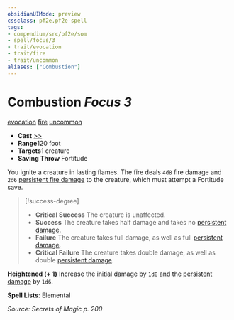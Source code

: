 ```yaml
---
obsidianUIMode: preview
cssclass: pf2e,pf2e-spell
tags:
- compendium/src/pf2e/som
- spell/focus/3
- trait/evocation
- trait/fire
- trait/uncommon
aliases: ["Combustion"]
---
```

# Combustion *Focus 3*   
[evocation](/rules/traits/evocation.md)  [fire](/rules/traits/fire.md)  [uncommon](/rules/traits/uncommon.md)  

- **Cast** [>>](/rules/core-rulebook/chapter-9-playing-the-game.md#Actions "Two-Action") 
- **Range**120 foot
- **Targets**1 creature
- **Saving Throw** Fortitude

You ignite a creature in lasting flames. The fire deals `4d8` fire damage and `2d6` [persistent fire damage](/rules/conditions.md#Persistent%20Damage) to the creature, which must attempt a Fortitude save.

> [!success-degree] 
> - **Critical Success** The creature is unaffected.
> - **Success** The creature takes half damage and takes no [persistent damage](/rules/conditions.md#Persistent%20Damage).
> - **Failure** The creature takes full damage, as well as full [persistent damage](/rules/conditions.md#Persistent%20Damage).
> - **Critical Failure** The creature takes double damage, as well as double [persistent damage](/rules/conditions.md#Persistent%20Damage).

**Heightened (+ 1)** Increase the initial damage by `1d8` and the [persistent damage](/rules/conditions.md#Persistent%20Damage) by `1d6`.

**Spell Lists**: Elemental

*Source: Secrets of Magic p. 200*